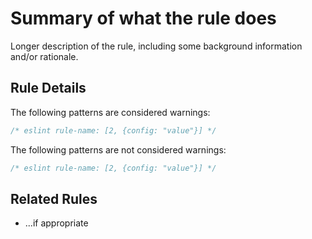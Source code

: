 # Summary of what the rule does

Longer description of the rule, including some background information and/or rationale.


## Rule Details

The following patterns are considered warnings:

```js
/* eslint rule-name: [2, {config: "value"}] */
```

The following patterns are not considered warnings:

```js
/* eslint rule-name: [2, {config: "value"}] */
```


## Related Rules

* ...if appropriate
